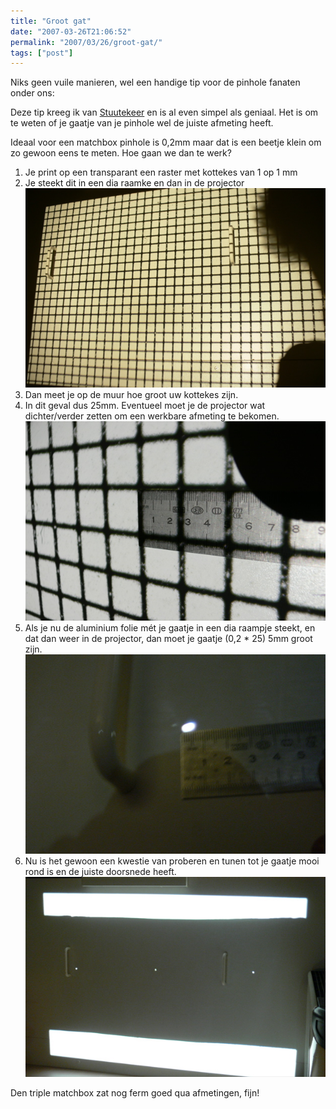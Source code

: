 ```yaml
---
title: "Groot gat"
date: "2007-03-26T21:06:52"
permalink: "2007/03/26/groot-gat/"
tags: ["post"]
---
```

Niks geen vuile manieren, wel een handige tip voor de pinhole fanaten onder ons:

Deze tip kreeg ik van [Stuutekeer](http://stuutekeer.wordpress.com/ "http://stuutekeer.wordpress.com/") en is al even simpel als geniaal. Het is om te weten of je gaatje van je pinhole wel de juiste afmeting heeft.

Ideaal voor een matchbox pinhole is 0,2mm maar dat is een beetje klein om zo gewoon eens te meten. Hoe gaan we dan te werk?

1. Je print op een transparant een raster met kottekes van 1 op 1 mm
2. Je steekt dit in een dia raamke en dan in de projector  
    ![raster](/images/blog/2007/03/p1060489.jpg)
3. Dan meet je op de muur hoe groot uw kottekes zijn.
4. In dit geval dus 25mm. Eventueel moet je de projector wat dichter/verder zetten om een werkbare afmeting te bekomen.  
    ![meten](/images/blog/2007/03/p1060492.jpg)
5. Als je nu de aluminium folie mét je gaatje in een dia raampje steekt, en dat dan weer in de projector, dan moet je gaatje (0,2 \* 25) 5mm groot zijn.  
    ![gaatje meten](/images/blog/2007/03/p1060500.jpg)
6. Nu is het gewoon een kwestie van proberen en tunen tot je gaatje mooi rond is en de juiste doorsnede heeft.  
    ![triple](/images/blog/2007/03/p1060493.jpg)

Den triple matchbox zat nog ferm goed qua afmetingen, fijn!
